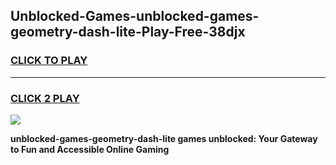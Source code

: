 
## Unblocked-Games-unblocked-games-geometry-dash-lite-Play-Free-38djx
<h3>
<a href="https://premium76.site?title=unblocked-games-geometry-dash-lite&ref=23A">CLICK TO PLAY</a></h3>
<hr>

<h3>
<a href="https://premium76.site?title=unblocked-games-geometry-dash-lite&ref=23A">CLICK 2 PLAY</a>
  
</h3>

<a href="https://premium76.site?title=unblocked-games-geometry-dash-lite&ref=23A"><img src="https://clearcache.store/games.png"></a>


**unblocked-games-geometry-dash-lite games unblocked: Your Gateway to Fun and Accessible Online Gaming**
